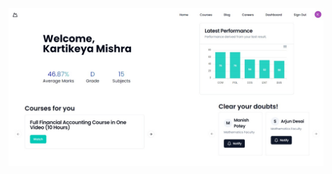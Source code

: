 ![Screenshot 1](https://github.com/kartikm7/team-ventures-devopia/blob/main/Screenshots/Screenshot%201.jpeg)
